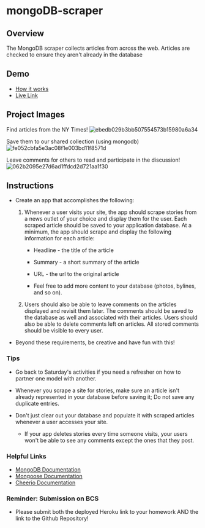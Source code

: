 # mongoDB-scraper

## Overview
The MongoDB scraper collects articles from across the web. Articles are checked to ensure they aren't already in the database 

## Demo
* [How it works](https://youtu.be/4ltZr3VPmno)
* [Live Link](https://scrape-mongo-nytimes.herokuapp.com)

## Project Images
Find articles from the NY Times!
![ebedb029b3bb507554573b15980a6a34](https://user-images.githubusercontent.com/16119635/63715913-c74a1b80-c812-11e9-911e-25f15afb7f20.jpg)

Save them to our shared collection (using mongodb)
![fe052cbfa5e3ac08f1e003bd11f8571d](https://user-images.githubusercontent.com/16119635/63715914-c74a1b80-c812-11e9-88dd-b015f63f9a0b.jpg)

Leave comments for others to read and participate in the discussion!
![062b2095e27d6ad1ffdcd2d721aa1f30](https://user-images.githubusercontent.com/16119635/63715912-c74a1b80-c812-11e9-93b9-ebcc27f4c470.png)


## Instructions

* Create an app that accomplishes the following:

  1. Whenever a user visits your site, the app should scrape stories from a news outlet of your choice and display them for the user. Each scraped article should be saved to your application database. At a minimum, the app should scrape and display the following information for each article:

     * Headline - the title of the article

     * Summary - a short summary of the article

     * URL - the url to the original article

     * Feel free to add more content to your database (photos, bylines, and so on).

  2. Users should also be able to leave comments on the articles displayed and revisit them later. The comments should be saved to the database as well and associated with their articles. Users should also be able to delete comments left on articles. All stored comments should be visible to every user.

* Beyond these requirements, be creative and have fun with this!

### Tips

* Go back to Saturday's activities if you need a refresher on how to partner one model with another.

* Whenever you scrape a site for stories, make sure an article isn't already represented in your database before saving it; Do not save any duplicate entries.

* Don't just clear out your database and populate it with scraped articles whenever a user accesses your site.

  * If your app deletes stories every time someone visits, your users won't be able to see any comments except the ones that they post.

### Helpful Links

* [MongoDB Documentation](https://docs.mongodb.com/manual/)
* [Mongoose Documentation](http://mongoosejs.com/docs/api.html)
* [Cheerio Documentation](https://github.com/cheeriojs/cheerio)

### Reminder: Submission on BCS

* Please submit both the deployed Heroku link to your homework AND the link to the Github Repository!

